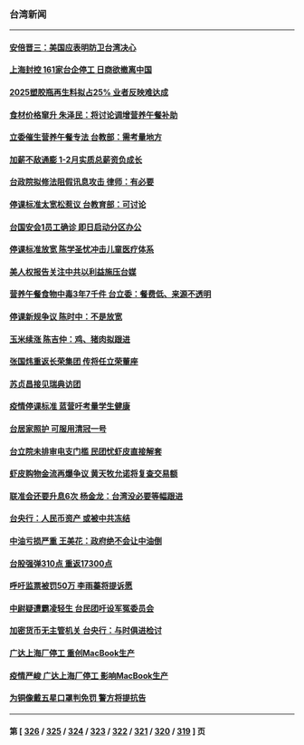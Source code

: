 ### 台湾新闻
---
#### [安倍晋三：美国应表明防卫台湾决心](../../pages/ncid1349361/n13710719.md) 
#### [上海封控 161家台企停工 日商欲撤离中国](../../pages/ncid1349361/n13710784.md) 
#### [2025塑胶瓶再生料拟占25% 业者反映难达成](../../pages/ncid1349361/n13710839.md) 
#### [食材价格窜升 朱泽民：将讨论调增营养午餐补助](../../pages/ncid1349361/n13710845.md) 
#### [立委催生营养午餐专法 台教部：需考量地方](../../pages/ncid1349361/n13710842.md) 
#### [加薪不敌通膨 1-2月实质总薪资负成长](../../pages/ncid1349361/n13710840.md) 
#### [台政院拟修法阻假讯息攻击 律师：有必要](../../pages/ncid1349361/n13710798.md) 
#### [停课标准太宽松惹议 台教育部：可讨论](../../pages/ncid1349361/n13710802.md) 
#### [台国安会1员工确诊 即日启动分区办公](../../pages/ncid1349361/n13710797.md) 
#### [停课标准放宽 陈学圣忧冲击儿童医疗体系](../../pages/ncid1349361/n13710804.md) 
#### [美人权报告关注中共以利益施压台媒](../../pages/ncid1349361/n13710820.md) 
#### [营养午餐食物中毒3年7千件  台立委：餐费低、来源不透明](../../pages/ncid1349361/n13710826.md) 
#### [停课新规争议 陈时中：不是放宽](../../pages/ncid1349361/n13710795.md) 
#### [玉米续涨 陈吉仲：鸡、猪肉拟跟进](../../pages/ncid1349361/n13710821.md) 
#### [张国炜重返长荣集团 传将任立荣董座](../../pages/ncid1349361/n13710824.md) 
#### [苏贞昌接见瑞典访团](../../pages/ncid1349361/n13710791.md) 
#### [疫情停课标准 蓝营吁考量学生健康](../../pages/ncid1349361/n13710789.md) 
#### [台居家照护 可服用清冠一号](../../pages/ncid1349361/n13710800.md) 
#### [台立院未排审电支门槛 民团忧虾皮直接解套](../../pages/ncid1349361/n13710777.md) 
#### [虾皮购物金流再爆争议 黄天牧允诺将复查交易额](../../pages/ncid1349361/n13710779.md) 
#### [联准会还要升息6次 杨金龙：台湾没必要等幅跟进](../../pages/ncid1349361/n13710721.md) 
#### [台央行：人民币资产 或被中共冻结](../../pages/ncid1349361/n13710726.md) 
#### [中油亏损严重 王美花：政府绝不会让中油倒](../../pages/ncid1349361/n13710717.md) 
#### [台股强弹310点 重返17300点](../../pages/ncid1349361/n13710725.md) 
#### [呼吁监票被罚50万 李雨蓁将提诉愿](../../pages/ncid1349361/n13710670.md) 
#### [中尉疑遭霸凌轻生 台民团吁设军冤委员会](../../pages/ncid1349361/n13710667.md) 
#### [加密货币无主管机关 台央行：与时俱进检讨](../../pages/ncid1349361/n13710668.md) 
#### [广达上海厂停工 重创MacBook生产](../../pages/ncid1349361/n13710674.md) 
#### [疫情严峻 广达上海厂停工 影响MacBook生产](../../pages/ncid1349361/n13710544.md) 
#### [为铜像戴五星口罩判免罚 警方将提抗告](../../pages/ncid1349361/n13710650.md) 

---
#### 第 [ [326](./326.md) / [325](./325.md) / [324](./324.md) / [323](./323.md) / [322](./322.md) / [321](./321.md) / [320](./320.md) / [319](./319.md) ] 页
